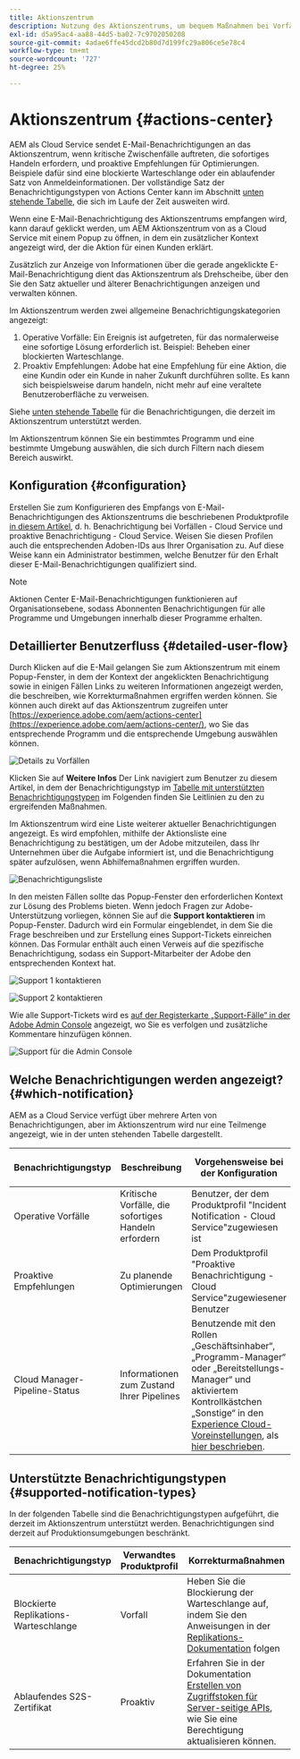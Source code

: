 ```yaml
---
title: Aktionszentrum
description: Nutzung des Aktionszentrums, um bequem Maßnahmen bei Vorfällen und anderen wichtigen Informationen zu ergreifen
exl-id: d5a95ac4-aa88-44d5-ba02-7c9702050208
source-git-commit: 4adae6ffe45dcd2b80d7d199fc29a806ce5e78c4
workflow-type: tm+mt
source-wordcount: '727'
ht-degree: 25%

---
```


# Aktionszentrum {#actions-center}

AEM als Cloud Service sendet E-Mail-Benachrichtigungen an das Aktionszentrum, wenn kritische Zwischenfälle auftreten, die sofortiges Handeln erfordern, und proaktive Empfehlungen für Optimierungen. Beispiele dafür sind eine blockierte Warteschlange oder ein ablaufender Satz von Anmeldeinformationen. Der vollständige Satz der Benachrichtigungstypen von Actions Center kann im Abschnitt [unten stehende Tabelle](#supported-notification-types), die sich im Laufe der Zeit ausweiten wird.

Wenn eine E-Mail-Benachrichtigung des Aktionszentrums empfangen wird, kann darauf geklickt werden, um AEM Aktionszentrum von as a Cloud Service mit einem Popup zu öffnen, in dem ein zusätzlicher Kontext angezeigt wird, der die Aktion für einen Kunden erklärt.

Zusätzlich zur Anzeige von Informationen über die gerade angeklickte E-Mail-Benachrichtigung dient das Aktionszentrum als Drehscheibe, über den Sie den Satz aktueller und älterer Benachrichtigungen anzeigen und verwalten können. <!-- It can be accessed directly at the url TBD (Alexandru: I'm intentionally keeping it TBD for now so customers do not find it) -->

Im Aktionszentrum werden zwei allgemeine Benachrichtigungskategorien angezeigt:

1. Operative Vorfälle: Ein Ereignis ist aufgetreten, für das normalerweise eine sofortige Lösung erforderlich ist. Beispiel: Beheben einer blockierten Warteschlange.
1. Proaktiv Empfehlungen: Adobe hat eine Empfehlung für eine Aktion, die eine Kundin oder ein Kunde in naher Zukunft durchführen sollte. Es kann sich beispielsweise darum handeln, nicht mehr auf eine veraltete Benutzeroberfläche zu verweisen.

Siehe [unten stehende Tabelle](#supported-notification-types) für die Benachrichtigungen, die derzeit im Aktionszentrum unterstützt werden.

Im Aktionszentrum können Sie ein bestimmtes Programm und eine bestimmte Umgebung auswählen, die sich durch Filtern nach diesem Bereich auswirkt.

## Konfiguration {#configuration}

Erstellen Sie zum Konfigurieren des Empfangs von E-Mail-Benachrichtigungen des Aktionszentrums die beschriebenen Produktprofile [in diesem Artikel](/help/journey-onboarding/notification-profiles.md), d. h. Benachrichtigung bei Vorfällen - Cloud Service und proaktive Benachrichtigung - Cloud Service. Weisen Sie diesen Profilen auch die entsprechenden Adoben-IDs aus Ihrer Organisation zu. Auf diese Weise kann ein Administrator bestimmen, welche Benutzer für den Erhalt dieser E-Mail-Benachrichtigungen qualifiziert sind.

>[!NOTE]
>Aktionen Center E-Mail-Benachrichtigungen funktionieren auf Organisationsebene, sodass Abonnenten Benachrichtigungen für alle Programme und Umgebungen innerhalb dieser Programme erhalten.

## Detaillierter Benutzerfluss {#detailed-user-flow}

Durch Klicken auf die E-Mail gelangen Sie zum Aktionszentrum mit einem Popup-Fenster, in dem der Kontext der angeklickten Benachrichtigung sowie in einigen Fällen Links zu weiteren Informationen angezeigt werden, die beschreiben, wie Korrekturmaßnahmen ergriffen werden können. Sie können auch direkt auf das Aktionszentrum zugreifen unter [https://experience.adobe.com/aem/actions-center](https://experience.adobe.com/aem/actions-center/), wo Sie das entsprechende Programm und die entsprechende Umgebung auswählen können.

![Details zu Vorfällen](/help/operations/assets/incident-details.png)

Klicken Sie auf **Weitere Infos** Der Link navigiert zum Benutzer zu diesem Artikel, in dem der Benachrichtigungstyp im [Tabelle mit unterstützten Benachrichtigungstypen](#supported-notification-types) im Folgenden finden Sie Leitlinien zu den zu ergreifenden Maßnahmen.

Im Aktionszentrum wird eine Liste weiterer aktueller Benachrichtigungen angezeigt. Es wird empfohlen, mithilfe der Aktionsliste eine Benachrichtigung zu bestätigen, um der Adobe mitzuteilen, dass Ihr Unternehmen über die Aufgabe informiert ist, und die Benachrichtigung später aufzulösen, wenn Abhilfemaßnahmen ergriffen wurden.

![Benachrichtigungsliste](/help/operations/assets/notification-list.png)

In den meisten Fällen sollte das Popup-Fenster den erforderlichen Kontext zur Lösung des Problems bieten. Wenn jedoch Fragen zur Adobe-Unterstützung vorliegen, können Sie auf die **Support kontaktieren** im Popup-Fenster. Dadurch wird ein Formular eingeblendet, in dem Sie die Frage beschreiben und zur Erstellung eines Support-Tickets einreichen können. Das Formular enthält auch einen Verweis auf die spezifische Benachrichtigung, sodass ein Support-Mitarbeiter der Adobe den entsprechenden Kontext hat.

![Support 1 kontaktieren](/help/operations/assets/contact-support1.png)

![Support 2 kontaktieren](/help/operations/assets/contact-support2.png)

Wie alle Support-Tickets wird es [auf der Registerkarte „Support-Fälle“ in der Adobe Admin Console](https://helpx.adobe.com/de/enterprise/using/support-for-enterprise.html) angezeigt, wo Sie es verfolgen und zusätzliche Kommentare hinzufügen können.

![Support für die Admin Console](/help/operations/assets/admin-console-support.png)

## Welche Benachrichtigungen werden angezeigt? {#which-notification}

AEM as a Cloud Service verfügt über mehrere Arten von Benachrichtigungen, aber im Aktionszentrum wird nur eine Teilmenge angezeigt, wie in der unten stehenden Tabelle dargestellt.

| Benachrichtigungstyp | Beschreibung | Vorgehensweise bei der Konfiguration | Wird im Aktionszentrum angezeigt |
|---|---|---|---|
| Operative Vorfälle | Kritische Vorfälle, die sofortiges Handeln erfordern | Benutzer, der dem Produktprofil &quot;Incident Notification - Cloud Service&quot;zugewiesen ist | X |
| Proaktive Empfehlungen | Zu planende Optimierungen | Dem Produktprofil &quot;Proaktive Benachrichtigung - Cloud Service&quot;zugewiesener Benutzer | X |
| Cloud Manager-Pipeline-Status | Informationen zum Zustand Ihrer Pipelines | Benutzende mit den Rollen „Geschäftsinhaber“, „Programm-Manager“ oder „Bereitstellungs-Manager“ und aktiviertem Kontrollkästchen „Sonstige“ in den [Experience Cloud-Voreinstellungen](https://experience.adobe.com/preferences), als [hier beschrieben](/help/implementing/cloud-manager/notifications.md). |   |

## Unterstützte Benachrichtigungstypen {#supported-notification-types}

In der folgenden Tabelle sind die Benachrichtigungstypen aufgeführt, die derzeit im Aktionszentrum unterstützt werden. Benachrichtigungen sind derzeit auf Produktionsumgebungen beschränkt.

| Benachrichtigungstyp | Verwandtes Produktprofil | Korrekturmaßnahmen |
|---|---|---|
| Blockierte Replikations-Warteschlange | Vorfall | Heben Sie die Blockierung der Warteschlange auf, indem Sie den Anweisungen in der [Replikations-Dokumentation](/help/operations/replication.md#troubleshooting) folgen |
| Ablaufendes S2S-Zertifikat | Proaktiv | Erfahren Sie in der Dokumentation [Erstellen von Zugriffstoken für Server-seitige APIs](/help/implementing/developing/introduction/generating-access-tokens-for-server-side-apis.md#refresh-credentials), wie Sie eine Berechtigung aktualisieren können. |

